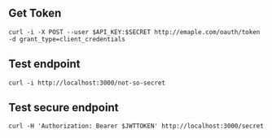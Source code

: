 ## Get Token

    curl -i -X POST --user $API_KEY:$SECRET http://emaple.com/oauth/token -d grant_type=client_credentials

## Test endpoint

    curl -i http://localhost:3000/not-so-secret

## Test secure endpoint

    curl -H 'Authorization: Bearer $JWTTOKEN' http://localhost:3000/secret

